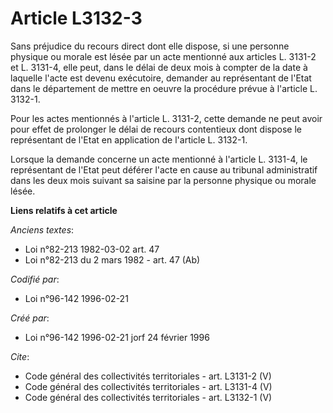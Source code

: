 # Article L3132-3

Sans préjudice du recours direct dont elle dispose, si une personne physique ou morale est lésée par un acte mentionné aux
articles L. 3131-2 et L. 3131-4, elle peut, dans le délai de deux mois à compter de la date à laquelle l'acte est devenu
exécutoire, demander au représentant de l'Etat dans le département de mettre en oeuvre la procédure prévue à l'article L.
3132-1. 

Pour les actes mentionnés à l'article L. 3131-2, cette demande ne peut avoir pour effet de prolonger le délai de recours
contentieux dont dispose le représentant de l'Etat en application de l'article L. 3132-1. 

Lorsque la demande concerne un acte mentionné à l'article L. 3131-4, le représentant de l'Etat peut déférer l'acte en cause
au tribunal administratif dans les deux mois suivant sa saisine par la personne physique ou morale lésée.

**Liens relatifs à cet article**

_Anciens textes_:

  - Loi n°82-213 1982-03-02 art. 47
  - Loi n°82-213 du 2 mars 1982 - art. 47 (Ab)

_Codifié par_:

  - Loi n°96-142 1996-02-21

_Créé par_:

  - Loi n°96-142 1996-02-21 jorf 24 février 1996

_Cite_:

  - Code général des collectivités territoriales - art. L3131-2 (V)
  - Code général des collectivités territoriales - art. L3131-4 (V)
  - Code général des collectivités territoriales - art. L3132-1 (V)
